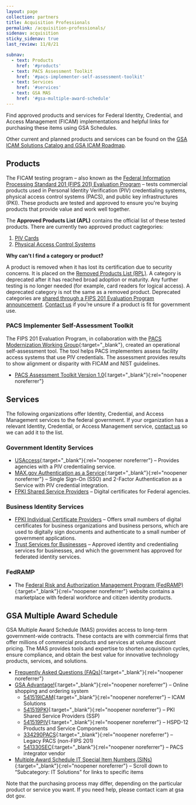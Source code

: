 ```yaml
---
layout: page
collection: partners
title: Acquisition Professionals
permalink: /acquisition-professionals/
sidenav: acquisition
sticky_sidenav: true
last_review: 11/8/21

subnav:
  - text: Products
    href: '#products'
  - text: PACS Assessment Toolkit
    href: '#pacs-implementer-self-assessment-toolkit'
  - text: Services
    href: '#services'
  - text: GSA MAS
    href: '#gsa-multiple-award-schedule'
---
```


Find approved products and services for Federal Identity, Credential, and Access Management (FICAM) implementations and helpful links for purchasing these items using GSA Schedules.

Other current and planned products and services can be found on the [GSA ICAM Solutions Catalog and GSA ICAM Roadmap]({{site.baseurl}}/partners/icamsolutions/).

## Products

The FICAM testing program – also known as the [Federal Information Processing Standard 201 (FIPS 201) Evaluation Program]({{site.baseurl}}/fips201/) – tests commercial products used in Personal Identity Verification (PIV) credentialing systems, physical access control systems (PACS), and public key infrastructures (PKI). These products are tested and approved to ensure you're buying products that provide value and work well together.

The **Approved Products List (APL)** contains the official list of these tested products. There are currently two approved product cagtegories:

1. [PIV Cards]({{site.baseurl}}/approved-products-list-piv/)
2. [Physical Access Control Systems]({{site.baseurl}}/approved-products-list-pacs-products/)

**Why can't I find a category or product?**

A product is removed when it has lost its certification due to security concerns. It is placed on the [Removed Products List (RPL)]({{site.baseurl}}/removed-products-list/). A category is deprecated after it has reached broad adoption or maturity. Any further testing is no longer needed (for example, card readers for logical access). A deprecated category is not the same as a removed product. Deprecated categories are [shared through a FIPS 201 Evaluation Program announcement]({{site.baseurl}}/fips201/fipsannouncements/). [Contact us]({{site.baseurl}}/contact-us/) if you’re unsure if a product is fit for government use.

### PACS Implementer Self-Assessment Toolkit

The FIPS 201 Evaluation Program, in collaboration with the [PACS Modernization Working Group]({{site.baseurl}}/partners/ficam/#icamsc-working-groups){:target="_blank"}, created an operational self-assessment tool. The tool helps PACS implementers assess facility access systems that use PIV credentials. The assessment provides results to show alignment or disparity with FICAM and NIST guidelines.
- [PACS Assessment Toolkit Version 1.0]({{site.baseurl}}/docs/fips201ep-pacs-self-tool.pdf){:target="_blank"}{:rel="noopener noreferrer"}

## Services

The following organizations offer Identity, Credential, and Access Management services to the federal government. If your organization has a relevant Identity, Credential, or Access Management service, [contact us]({{site.baseurl}}/contact-us/) so we can add it to the list.

### Government Identity Services

- [USAccess](https://fedidcard.gov/service.aspx){:target="_blank"}{:rel="noopener noreferrer"} – Provides agencies with a PIV credentialing service.
- [MAX.gov Authentication as a Service](https://portal.max.gov/portal/home){:target="_blank"}{:rel="noopener noreferrer"} – Single Sign-On (SSO) and 2-Factor Authentication as a Service with PIV credential integration.
- [FPKI Shared Service Providers]({{site.baseurl}}/partners/trust-services/#government-identity-services) – Digital certificates for Federal agencies.

### Business Identity Services

- [FPKI Individual Certificate Providers]({{site.baseurl}}/partners/trust-services/#non-government-pki-trust-framework) – Offers small numbers of digital certificates for business organizations and business persons, which are used to digitally sign documents and authenticate to a small number of government applications.
- [Trust Services for Businesses]({{site.baseurl}}/partners/trust-services/#business-identity-services) – Approved identity and credentialing services for businesses, and which the government has approved for federated identity services.

### FedRAMP

- The [Federal Risk and Authorization Management Program (FedRAMP)](https://www.fedramp.gov/){:target="_blank"}{:rel="noopener noreferrer"} website contains a marketplace with federal workforce and citizen identity products.

## GSA Multiple Award Schedule

GSA Multiple Award Schedule (MAS) provides access to long-term government-wide contracts. These contacts are with commercial firms that offer millions of commercial products and services at volume discount pricing. The MAS provides tools and expertise to shorten acquisition cycles, ensure compliance, and obtain the best value for innovative technology products, services, and solutions.

- [Frequently Asked Questions (FAQs)](https://www.gsa.gov/portal/content/142143){:target="_blank"}{:rel="noopener noreferrer"}
- [GSA Advantage!](https://www.gsaadvantage.gov/){:target="_blank"}{:rel="noopener noreferrer"} – Online shopping and ordering system
  - [541519ICAM](https://www.gsaelibrary.gsa.gov/ElibMain/sinDetails.do?scheduleNumber=MAS&specialItemNumber=541519ICAM&executeQuery=YES){:target="_blank"}{:rel="noopener noreferrer"} – ICAM Solutions
  - [541519PKI](https://www.gsaelibrary.gsa.gov/ElibMain/sinDetails.do?scheduleNumber=MAS&specialItemNumber=541519PKI&executeQuery=YES){:target="_blank"}{:rel="noopener noreferrer"} – PKI Shared Service Providers (SSP)
  - [541519PIV](https://www.gsaelibrary.gsa.gov/ElibMain/sinDetails.do?scheduleNumber=MAS&specialItemNumber=541519PIV&executeQuery=YES){:target="_blank"}{:rel="noopener noreferrer"} – HSPD-12 Products and Service Components
  - [334290PACS](https://www.gsaelibrary.gsa.gov/ElibMain/sinDetails.do?scheduleNumber=MAS&specialItemNumber=334290L&executeQuery=YES){:target="_blank"}{:rel="noopener noreferrer"} – Legacy PACS (non-FIPS 201)
  - [541330SEC](https://www.gsaelibrary.gsa.gov/ElibMain/sinDetails.do?scheduleNumber=MAS&specialItemNumber=334290PACS&executeQuery=YES){:target="_blank"}{:rel="noopener noreferrer"} – PACS integrator vendor
- [Multiple Award Schedule IT Special Item Numbers (SINs)](https://www.gsa.gov/portal/content/188085#){:target="_blank"}{:rel="noopener noreferrer"} – Scroll down to “Subcategory: IT Solutions” for links to specific items

Note that the purchasing process may differ, depending on the particular product or service you want. If you need help, please contact icam at gsa dot gov.
